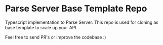 # Parse Server Base Template Repo

Typescript implementation to Parse Server. This repo is used for cloning as base template to scale up your API. 

Feel free to send PR's or improve the codebase :)

